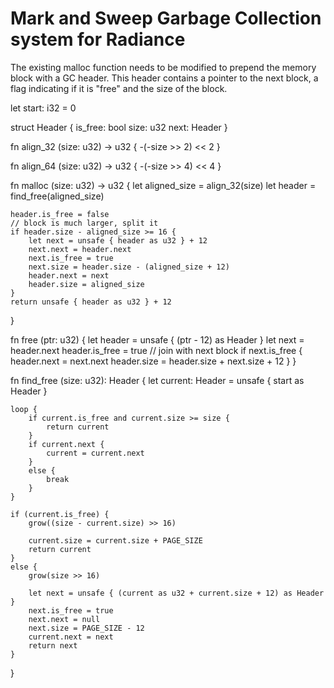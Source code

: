 # Mark and Sweep Garbage Collection system for Radiance

The existing malloc function needs to be modified to prepend the memory block with a GC header. This header contains a pointer to the next block, a flag indicating if it is "free" and the size of the block.

let start: i32 = 0

struct Header {
	is_free: bool
	size: u32
	next: Header
}

fn align_32 (size: u32) -> u32 {
	-(-size >> 2) << 2
}

fn align_64 (size: u32) -> u32 {
	-(-size >> 4) << 4
}

fn malloc (size: u32) -> u32 {
	let aligned_size = align_32(size)
	let header = find_free(aligned_size)

	header.is_free = false
	// block is much larger, split it
	if header.size - aligned_size >= 16 {
		let next = unsafe { header as u32 } + 12
		next.next = header.next
		next.is_free = true
		next.size = header.size - (aligned_size + 12)
		header.next = next
		header.size = aligned_size 
	}
	return unsafe { header as u32 } + 12
}

fn free (ptr: u32) {
	let header = unsafe { (ptr - 12) as Header }
	let next = header.next
	header.is_free = true
	// join with next block
	if next.is_free { 
		header.next = next.next
		header.size = header.size + next.size + 12
	}
}

fn find_free (size: u32): Header {
	let current: Header = unsafe { start as Header }

	loop {
		if current.is_free and current.size >= size {
			return current
		}
		if current.next {
			current = current.next
		}
		else {
			break
		}
	}

	if (current.is_free) {
		grow((size - current.size) >> 16)

		current.size = current.size + PAGE_SIZE
		return current
	}
	else {
		grow(size >> 16)

		let next = unsafe { (current as u32 + current.size + 12) as Header }
		next.is_free = true
		next.next = null
		next.size = PAGE_SIZE - 12
		current.next = next
		return next
	}
}